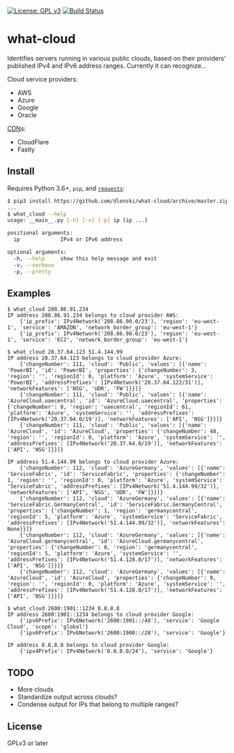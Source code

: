 [![License: GPL v3](https://img.shields.io/badge/License-GPL%20v3-blue.svg)](https://www.gnu.org/licenses/gpl-3.0)
[![Build Status](https://api.travis-ci.org/dlenski/what-cloud.png)](https://travis-ci.com/github/dlenski/what-cloud)

# what-cloud

Identifies servers running in various public clouds, based on their providers'
published IPv4 and IPv6 address ranges. Currently it can recognize…

Cloud service providers:

* AWS
* Azure
* Google
* Oracle

[CDN](https://en.wikipedia.org/wiki/Content_delivery_network)s:

* CloudFlare
* Fastly

## Install

Requires Python 3.6+, `pip`, and [`requests`](https://requests.readthedocs.io):

```sh
$ pip3 install https://github.com/dlenski/what-cloud/archive/master.zip
...
$ what_cloud --help
usage: __main__.py [-h] [-v] [-p] ip [ip ...]

positional arguments:
  ip             IPv4 or IPv6 address

optional arguments:
  -h, --help     show this help message and exit
  -v, --verbose
  -p, --pretty
```

## Examples

```
$ what_cloud 208.86.91.234
IP address 208.86.91.234 belongs to cloud provider AWS:
	{'ip_prefix': IPv4Network('208.86.90.0/23'), 'region': 'eu-west-1', 'service': 'AMAZON', 'network_border_group': 'eu-west-1'}
	{'ip_prefix': IPv4Network('208.86.90.0/23'), 'region': 'eu-west-1', 'service': 'EC2', 'network_border_group': 'eu-west-1'}
```

```
$ what_cloud 20.37.64.123 51.4.144.99
IP address 20.37.64.123 belongs to cloud provider Azure:
	{'changeNumber': 111, 'cloud': 'Public', 'values': [{'name': 'PowerBI', 'id': 'PowerBI', 'properties': {'changeNumber': 3, 'region': '', 'regionId': 0, 'platform': 'Azure', 'systemService': 'PowerBI', 'addressPrefixes': [IPv4Network('20.37.64.122/31')], 'networkFeatures': ['NSG', 'UDR', 'FW']}}]}
	{'changeNumber': 111, 'cloud': 'Public', 'values': [{'name': 'AzureCloud.uaecentral', 'id': 'AzureCloud.uaecentral', 'properties': {'changeNumber': 8, 'region': 'uaecentral', 'regionId': 61, 'platform': 'Azure', 'systemService': '', 'addressPrefixes': [IPv4Network('20.37.64.0/19')], 'networkFeatures': ['API', 'NSG']}}]}
	{'changeNumber': 111, 'cloud': 'Public', 'values': [{'name': 'AzureCloud', 'id': 'AzureCloud', 'properties': {'changeNumber': 48, 'region': '', 'regionId': 0, 'platform': 'Azure', 'systemService': '', 'addressPrefixes': [IPv4Network('20.37.64.0/19')], 'networkFeatures': ['API', 'NSG']}}]}

IP address 51.4.144.99 belongs to cloud provider Azure:
	{'changeNumber': 112, 'cloud': 'AzureGermany', 'values': [{'name': 'ServiceFabric', 'id': 'ServiceFabric', 'properties': {'changeNumber': 1, 'region': '', 'regionId': 0, 'platform': 'Azure', 'systemService': 'ServiceFabric', 'addressPrefixes': [IPv4Network('51.4.144.99/32')], 'networkFeatures': ['API', 'NSG', 'UDR', 'FW']}}]}
	{'changeNumber': 112, 'cloud': 'AzureGermany', 'values': [{'name': 'ServiceFabric.GermanyCentral', 'id': 'ServiceFabric.GermanyCentral', 'properties': {'changeNumber': 1, 'region': 'germanycentral', 'regionId': 5, 'platform': 'Azure', 'systemService': 'ServiceFabric', 'addressPrefixes': [IPv4Network('51.4.144.99/32')], 'networkFeatures': None}}]}
	{'changeNumber': 112, 'cloud': 'AzureGermany', 'values': [{'name': 'AzureCloud.germanycentral', 'id': 'AzureCloud.germanycentral', 'properties': {'changeNumber': 8, 'region': 'germanycentral', 'regionId': 5, 'platform': 'Azure', 'systemService': '', 'addressPrefixes': [IPv4Network('51.4.128.0/17')], 'networkFeatures': ['API', 'NSG']}}]}
	{'changeNumber': 112, 'cloud': 'AzureGermany', 'values': [{'name': 'AzureCloud', 'id': 'AzureCloud', 'properties': {'changeNumber': 9, 'region': '', 'regionId': 0, 'platform': 'Azure', 'systemService': '', 'addressPrefixes': [IPv4Network('51.4.128.0/17')], 'networkFeatures': ['API', 'NSG']}}]}
```

```
$ what_cloud 2600:1901::1234 8.8.8.8
IP address 2600:1901::1234 belongs to cloud provider Google:
	{'ipv6Prefix': IPv6Network('2600:1901::/48'), 'service': 'Google Cloud', 'scope': 'global'}
	{'ipv6Prefix': IPv6Network('2600:1900::/28'), 'service': 'Google'}

IP address 8.8.8.8 belongs to cloud provider Google:
	{'ipv4Prefix': IPv4Network('8.8.8.0/24'), 'service': 'Google'}
```

## TODO

* More clouds
* Standardize output across clouds?
* Condense output for IPs that belong to multiple ranges?

## License

GPLv3 or later

